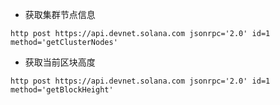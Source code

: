 - 获取集群节点信息
```shell
http post https://api.devnet.solana.com jsonrpc='2.0' id=1 method='getClusterNodes'
```
- 获取当前区块高度
```shell
http post https://api.devnet.solana.com jsonrpc='2.0' id=1 method='getBlockHeight'
``` 

  
